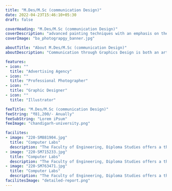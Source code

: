 ```yaml
---
title: "M.Des/M.Sc (communication Design)"
date: 2022-04-23T15:46:10+05:30
draft: false

coverHeading: "M.Des/M.Sc (communication Design)"
coverDescription: "advanced painting techniques with an emphasis on theme development"
coverImage: "ba_photograpgy_banner.jpg"

aboutTitle: "About M.Des/M.Sc (communication Design)"
aboutDescription: "Communication through Graphics Design is both an art and a job that anybody with a creative mind may pursue. When referred to as an art form, it entails the preparation and projection of ideas and experiences via the use of images and verbal information. It makes no difference what it is used for, as the content might be digital or tangible. However, the wide definition of graphic design is a method of visual communication that tries to address issues via the use of text, space, image, and colour."

features:
- icon: ""
  title: "Advertising Agency"
- icon: ""
  title: "Professional Photographer"
- icon: ""
  title: "Graphic Designer"
- icon: ""
  title: "Illustrator"

feeTitle: "M.Des/M.Sc (communication Design)"
feeString: "₹81,200/- Anually"
feeSubString: "Lorem iPsum"
feeImage: "chandigarh-university.png"

facilites:
- image: "220-SM881904.jpg"
  title: "Computer Labs"
  description: "The Faculty of Engineering, Diploma Studies offers a three year diploma program in Aeronautical Engineering"
- image: "220-SM715233.jpg"
  title: "Computer Labs"
  description: "The Faculty of Engineering, Diploma Studies offers a three year diploma program in Aeronautical Engineering"
- image: "220-SM763471.jpg"
  title: "Computer Labs"
  description: "The Faculty of Engineering, Diploma Studies offers a three year diploma program in Aeronautical Engineering"
facilitesImage: "detailed-report.png"
---
```



